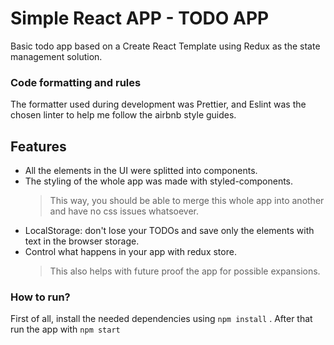 # Simple React APP - TODO APP

Basic todo app based on a Create React Template using Redux as the state management solution.

### Code formatting and rules

The formatter used during development was Prettier, and Eslint was the chosen linter to help me follow the airbnb style guides.

## Features

- All the elements in the UI were splitted into components.
- The styling of the whole app was made with styled-components.
  > This way, you should be able to merge this whole app into another and have no css issues whatsoever.
- LocalStorage: don't lose your TODOs and save only the elements with text in the browser storage.
- Control what happens in your app with redux store.
  > This also helps with future proof the app for possible expansions.

### How to run?

First of all, install the needed dependencies using `npm install`
.
After that run the app with `npm start`
